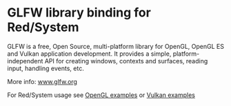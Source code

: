 # GLFW library binding for Red/System

GLFW is a free, Open Source, multi-platform library for OpenGL, OpenGL ES and Vulkan application development. It provides a simple, platform-independent API for creating windows, contexts and surfaces, reading input, handling events, etc.

More info: www.glfw.org

For Red/System usage see [OpenGL examples](../OpenGL/examples/) or [Vulkan examples](../Vulkan/examples/)